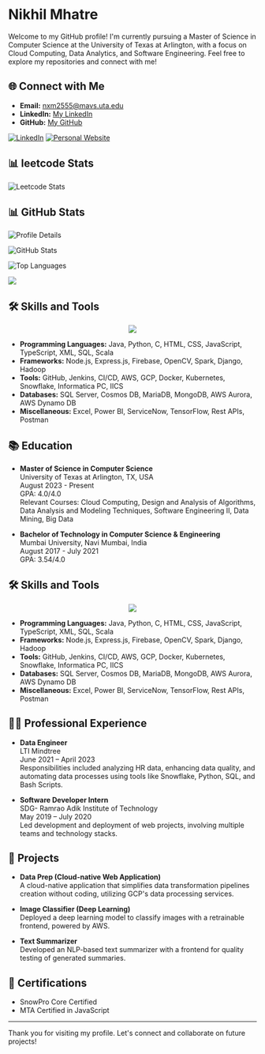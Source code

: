 




# Nikhil Mhatre

Welcome to my GitHub profile! I'm currently pursuing a Master of Science in Computer Science at the University of Texas at Arlington, with a focus on Cloud Computing, Data Analytics, and Software Engineering. Feel free to explore my repositories and connect with me!


## 🌐 Connect with Me

- **Email:** [nxm2555@mavs.uta.edu](mailto:nxm2555@mavs.uta.edu)
- **LinkedIn:** [My LinkedIn](www.linkedin.com/in/nikhil-nandkumar-mhatre)
- **GitHub:** [My GitHub](https://github.com/ghost9933)

[![LinkedIn](https://img.shields.io/badge/-LinkedIn-blue?style=flat&logo=Linkedin&logoColor=white)](https://www.linkedin.com/in/nikhil-mhatre-365785191/)
[![Personal Website](https://img.shields.io/badge/Website-Visit-blue)](https://ghost9933.github.io/NikhilMhatrePortFolio/)





## 📊 leetcode Stats

![Leetcode Stats](https://leetcard.jacoblin.cool/Nikhil-Mhatre?ext=heatmap&theme=dark)

## 📊 GitHub Stats


<p align="left">
  <img src="http://github-profile-summary-cards.vercel.app/api/cards/profile-details?username=ghost9933&theme=github_dark" alt="Profile Details" />
</p>



<p align="Left">
  <img src="https://github-readme-stats.vercel.app/api?username=ghost9933&&count_private=true&?show_icons=true&locale=en&theme=github_dark" alt="GitHub Stats" />
</p>


<p align="left">
  <img src="https://github-readme-stats.vercel.app/api/top-langs?username=ghost9933&show_icons=true&locale=en&layout=compact&theme=github_dark" alt="Top Languages" />
</p>

![](https://komarev.com/ghpvc/?username=ghost9933&color=orange&style=for-the-badge&label=Tech+Bros)



## 🛠️ Skills and Tools
<p align="center">
  <a href="https://skillicons.dev">
    <img src="https://skillicons.dev/icons?i=aws,bootstrap,c,java,scala,cpp,css,django,docker,eclipse,firebase,gcp,git,github,html,idea,java,js,kotlin,kubernetes,linux,mysql,nodejs,ps,py,vscode" />
  </a>
</p>


- **Programming Languages:** Java, Python, C, HTML, CSS, JavaScript, TypeScript, XML, SQL, Scala
- **Frameworks:** Node.js, Express.js, Firebase, OpenCV, Spark, Django, Hadoop
- **Tools:** GitHub, Jenkins, CI/CD, AWS, GCP, Docker, Kubernetes, Snowflake, Informatica PC, IICS
- **Databases:** SQL Server, Cosmos DB, MariaDB, MongoDB, AWS Aurora, AWS Dynamo DB
- **Miscellaneous:** Excel, Power BI, ServiceNow, TensorFlow, Rest APIs, Postman

## 📚 Education

- **Master of Science in Computer Science**  
  University of Texas at Arlington, TX, USA  
  August 2023 - Present  
  GPA: 4.0/4.0  
  Relevant Courses: Cloud Computing, Design and Analysis of Algorithms, Data Analysis and Modeling Techniques, Software Engineering II, Data Mining, Big Data

- **Bachelor of Technology in Computer Science & Engineering**  
  Mumbai University, Navi Mumbai, India  
  August 2017 - July 2021  
  GPA: 3.54/4.0


## 🛠️ Skills and Tools
<p align="center">
  <a href="https://skillicons.dev">
    <img src="https://skillicons.dev/icons?i=aws,bootstrap,c,java,scala,cpp,css,django,docker,eclipse,firebase,gcp,git,github,html,idea,java,js,kotlin,kubernetes,linux,mysql,nodejs,ps,py,vscode" />
  </a>
</p>


- **Programming Languages:** Java, Python, C, HTML, CSS, JavaScript, TypeScript, XML, SQL, Scala
- **Frameworks:** Node.js, Express.js, Firebase, OpenCV, Spark, Django, Hadoop
- **Tools:** GitHub, Jenkins, CI/CD, AWS, GCP, Docker, Kubernetes, Snowflake, Informatica PC, IICS
- **Databases:** SQL Server, Cosmos DB, MariaDB, MongoDB, AWS Aurora, AWS Dynamo DB
- **Miscellaneous:** Excel, Power BI, ServiceNow, TensorFlow, Rest APIs, Postman

## 👨‍💻 Professional Experience

- **Data Engineer**  
  LTI Mindtree  
  June 2021 – April 2023  
  Responsibilities included analyzing HR data, enhancing data quality, and automating data processes using tools like Snowflake, Python, SQL, and Bash Scripts.

- **Software Developer Intern**  
  SDG- Ramrao Adik Institute of Technology  
  May 2019 – July 2020  
  Led development and deployment of web projects, involving multiple teams and technology stacks.

## 🚀 Projects

- **Data Prep (Cloud-native Web Application)**  
  A cloud-native application that simplifies data transformation pipelines creation without coding, utilizing GCP's data processing services.

- **Image Classifier (Deep Learning)**  
  Deployed a deep learning model to classify images with a retrainable frontend, powered by AWS.

- **Text Summarizer**  
  Developed an NLP-based text summarizer with a frontend for quality testing of generated summaries.

## 📜 Certifications

- SnowPro Core Certified
- MTA Certified in JavaScript


---

Thank you for visiting my profile. Let's connect and collaborate on future projects!
